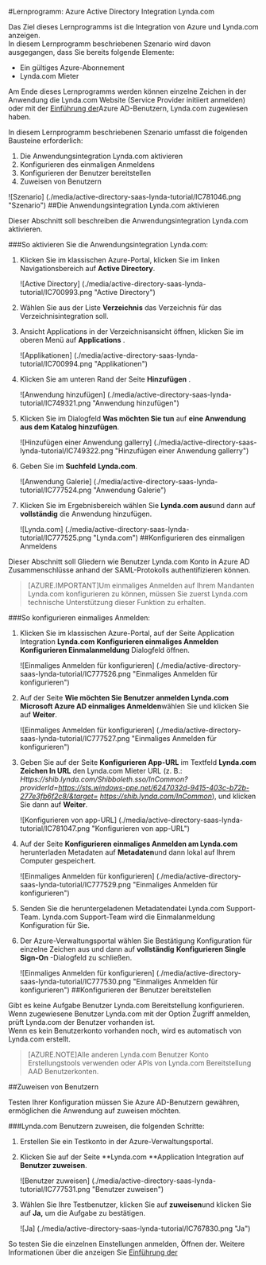 <properties 
    pageTitle="Lernprogramm: Azure Active Directory Integration Lynda.com | Microsoft Azure" 
    description="Erfahren Sie, wie mit Lynda.com Azure Active Directory-auf automatisierte Bereitstellung und mehr!" 
    services="active-directory" 
    authors="jeevansd"  
    documentationCenter="na" 
    manager="femila"/>
<tags 
    ms.service="active-directory" 
    ms.devlang="na" 
    ms.topic="article" 
    ms.tgt_pltfrm="na" 
    ms.workload="identity" 
    ms.date="09/29/2016" 
    ms.author="jeedes" />

#<a name="tutorial-azure-active-directory-integration-with-lyndacom"></a>Lernprogramm: Azure Active Directory Integration Lynda.com
  
Das Ziel dieses Lernprogramms ist die Integration von Azure und Lynda.com anzeigen.  
In diesem Lernprogramm beschriebenen Szenario wird davon ausgegangen, dass Sie bereits folgende Elemente:

-   Ein gültiges Azure-Abonnement
-   Lynda.com Mieter
  
Am Ende dieses Lernprogramms werden können einzelne Zeichen in der Anwendung die Lynda.com Website (Service Provider initiiert anmelden) oder mit der [Einführung der](active-directory-saas-access-panel-introduction.md)Azure AD-Benutzern, Lynda.com zugewiesen haben.
  
In diesem Lernprogramm beschriebenen Szenario umfasst die folgenden Bausteine erforderlich:

1.  Die Anwendungsintegration Lynda.com aktivieren
2.  Konfigurieren des einmaligen Anmeldens
3.  Konfigurieren der Benutzer bereitstellen
4.  Zuweisen von Benutzern

![Szenario] (./media/active-directory-saas-lynda-tutorial/IC781046.png "Szenario")
##<a name="enabling-the-application-integration-for-lyndacom"></a>Die Anwendungsintegration Lynda.com aktivieren
  
Dieser Abschnitt soll beschreiben die Anwendungsintegration Lynda.com aktivieren.

###<a name="to-enable-the-application-integration-for-lyndacom-perform-the-following-steps"></a>So aktivieren Sie die Anwendungsintegration Lynda.com:

1.  Klicken Sie im klassischen Azure-Portal, klicken Sie im linken Navigationsbereich auf **Active Directory**.

    ![Active Directory] (./media/active-directory-saas-lynda-tutorial/IC700993.png "Active Directory")

2.  Wählen Sie aus der Liste **Verzeichnis** das Verzeichnis für das Verzeichnisintegration soll.

3.  Ansicht Applications in der Verzeichnisansicht öffnen, klicken Sie im oberen Menü auf **Applications** .

    ![Applikationen] (./media/active-directory-saas-lynda-tutorial/IC700994.png "Applikationen")

4.  Klicken Sie am unteren Rand der Seite **Hinzufügen** .

    ![Anwendung hinzufügen] (./media/active-directory-saas-lynda-tutorial/IC749321.png "Anwendung hinzufügen")

5.  Klicken Sie im Dialogfeld **Was möchten Sie tun** auf **eine Anwendung aus dem Katalog hinzufügen**.

    ![Hinzufügen einer Anwendung gallerry] (./media/active-directory-saas-lynda-tutorial/IC749322.png "Hinzufügen einer Anwendung gallerry")

6.  Geben Sie im **Suchfeld** **Lynda.com**.

    ![Anwendung Galerie] (./media/active-directory-saas-lynda-tutorial/IC777524.png "Anwendung Galerie")

7.  Klicken Sie im Ergebnisbereich wählen Sie **Lynda.com aus**und dann auf **vollständig** die Anwendung hinzufügen.

    ![Lynda.com] (./media/active-directory-saas-lynda-tutorial/IC777525.png "Lynda.com")
##<a name="configuring-single-sign-on"></a>Konfigurieren des einmaligen Anmeldens
  
Dieser Abschnitt soll Gliedern wie Benutzer Lynda.com Konto in Azure AD Zusammenschlüsse anhand der SAML-Protokolls authentifizieren können.

>[AZURE.IMPORTANT]Um einmaliges Anmelden auf Ihrem Mandanten Lynda.com konfigurieren zu können, müssen Sie zuerst Lynda.com technische Unterstützung dieser Funktion zu erhalten.

###<a name="to-configure-single-sign-on-perform-the-following-steps"></a>So konfigurieren einmaliges Anmelden:

1.  Klicken Sie im klassischen Azure-Portal, auf der Seite Application Integration **Lynda.com** **Konfigurieren einmaliges Anmelden** **Konfigurieren Einmalanmeldung** Dialogfeld öffnen.

    ![Einmaliges Anmelden für konfigurieren] (./media/active-directory-saas-lynda-tutorial/IC777526.png "Einmaliges Anmelden für konfigurieren")

2.  Auf der Seite **Wie möchten Sie Benutzer anmelden Lynda.com** **Microsoft Azure AD einmaliges Anmelden**wählen Sie und klicken Sie auf **Weiter**.

    ![Einmaliges Anmelden für konfigurieren] (./media/active-directory-saas-lynda-tutorial/IC777527.png "Einmaliges Anmelden für konfigurieren")

3.  Geben Sie auf der Seite **Konfigurieren App-URL** im Textfeld **Lynda.com Zeichen In URL** den Lynda.com Mieter URL (z. B.: *Https://shib.lynda.com/Shibboleth.sso/InCommon?providerId=https://sts.windows-ppe.net/6247032d-9415-403c-b72b-277e3fb6f2c8/&target= https://shib.lynda.com/InCommon*), und klicken Sie dann auf **Weiter**.

    ![Konfigurieren von app-URL] (./media/active-directory-saas-lynda-tutorial/IC781047.png "Konfigurieren von app-URL")

4.  Auf der Seite **Konfigurieren einmaliges Anmelden am Lynda.com** herunterladen Metadaten auf **Metadaten**und dann lokal auf Ihrem Computer gespeichert.

    ![Einmaliges Anmelden für konfigurieren] (./media/active-directory-saas-lynda-tutorial/IC777529.png "Einmaliges Anmelden für konfigurieren")

5.  Senden Sie die heruntergeladenen Metadatendatei Lynda.com Support-Team. Lynda.com Support-Team wird die Einmalanmeldung Konfiguration für Sie.

6.  Der Azure-Verwaltungsportal wählen Sie Bestätigung Konfiguration für einzelne Zeichen aus und dann auf **vollständig** **Konfigurieren Single Sign-On** -Dialogfeld zu schließen.

    ![Einmaliges Anmelden für konfigurieren] (./media/active-directory-saas-lynda-tutorial/IC777530.png "Einmaliges Anmelden für konfigurieren")
##<a name="configuring-user-provisioning"></a>Konfigurieren der Benutzer bereitstellen
  
Gibt es keine Aufgabe Benutzer Lynda.com Bereitstellung konfigurieren.  
Wenn zugewiesene Benutzer Lynda.com mit der Option Zugriff anmelden, prüft Lynda.com der Benutzer vorhanden ist.  
Wenn es kein Benutzerkonto vorhanden noch, wird es automatisch von Lynda.com erstellt.

>[AZURE.NOTE]Alle anderen Lynda.com Benutzer Konto Erstellungstools verwenden oder APIs von Lynda.com Bereitstellung AAD Benutzerkonten.

##<a name="assigning-users"></a>Zuweisen von Benutzern
  
Testen Ihrer Konfiguration müssen Sie Azure AD-Benutzern gewähren, ermöglichen die Anwendung auf zuweisen möchten.

###<a name="to-assign-users-to-lyndacom-perform-the-following-steps"></a>Lynda.com Benutzern zuweisen, die folgenden Schritte:

1.  Erstellen Sie ein Testkonto in der Azure-Verwaltungsportal.

2.  Klicken Sie auf der Seite **Lynda.com **Application Integration auf **Benutzer zuweisen**.

    ![Benutzer zuweisen] (./media/active-directory-saas-lynda-tutorial/IC777531.png "Benutzer zuweisen")

3.  Wählen Sie Ihre Testbenutzer, klicken Sie auf **zuweisen**und klicken Sie auf **Ja,** um die Aufgabe zu bestätigen.

    ![Ja] (./media/active-directory-saas-lynda-tutorial/IC767830.png "Ja")
  
So testen Sie die einzelnen Einstellungen anmelden, Öffnen der. Weitere Informationen über die anzeigen Sie [Einführung der](active-directory-saas-access-panel-introduction.md)